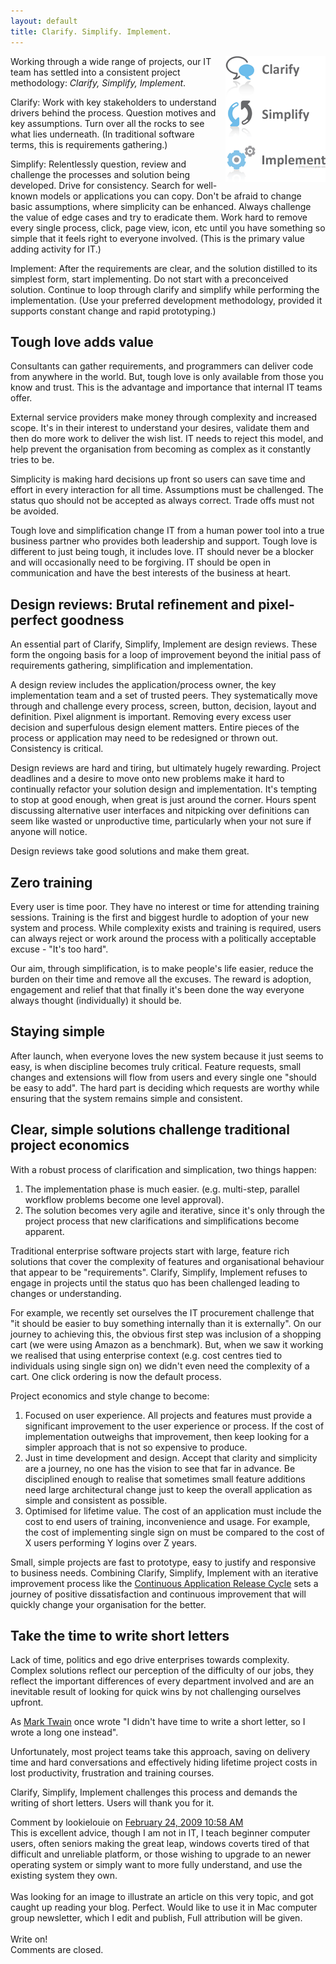 ```yaml
---
layout: default
title: Clarify. Simplify. Implement.
---
```


<a
href="/v2/blog/2008/02/ClarifySimplifyImplement.gif"><img
src="/v2/blog/2008/02/ClarifySimplifyImplement-Thumbnail.gif"
style="border:0;margin-left:10px;float:right"/></a>

Working through a wide range of projects,
our IT team has settled into a consistent project methodology: <em>Clarify,
Simplify, Implement</em>.

Clarify: Work with key stakeholders to
understand drivers behind the process. Question motives and key assumptions.
Turn over all the rocks to see what lies underneath. (In traditional software
terms, this is requirements gathering.)

Simplify: Relentlessly question,
review and challenge the processes and solution being developed. Drive for
consistency. Search for well-known models or applications you can copy. Don't
be afraid to change basic assumptions, where simplicity can be enhanced. Always
challenge the value of edge cases and try to eradicate them. Work hard to
remove every single process, click, page view, icon, etc until you have
something so simple that it feels right to everyone involved. (This is the
primary value adding activity for IT.)

Implement: After the requirements
are clear, and the solution distilled to its simplest form, start implementing.
Do not start with a preconceived solution. Continue to loop through clarify and
simplify while performing the implementation. (Use your preferred development
methodology, provided it supports constant change and rapid
prototyping.)

## Tough love adds value

Consultants
can gather requirements, and programmers can deliver code from anywhere in the
world. But, tough love is only available from those you know and trust. This is
the advantage and importance that internal IT teams offer.

External
service providers make money through complexity and increased scope. It's in
their interest to understand your desires, validate them and then do more work
to deliver the wish list. IT needs to reject this model, and help prevent the
organisation from becoming as complex as it constantly tries to
be.

Simplicity is making hard decisions up front so users can save time
and effort in every interaction for all time. Assumptions must be challenged.
The status quo should not be accepted as always correct. Trade offs must not be
avoided.

Tough love and simplification change IT from a human power tool
into a true business partner who provides both leadership and support. Tough
love is different to just being tough, it includes love. IT should never be a
blocker and will occasionally need to be forgiving. IT should be open in
communication and have the best interests of the business at
heart.

## Design reviews: Brutal refinement and pixel-perfect goodness

An essential part of Clarify, Simplify, Implement are
design reviews. These form the ongoing basis for a loop of improvement beyond
the initial pass of requirements gathering, simplification and
implementation.

A design review includes the application/process owner,
the key implementation team and a set of trusted peers. They systematically
move through and challenge every process, screen, button, decision, layout and
definition. Pixel alignment is important. Removing every excess user decision
and superfulous design element matters. Entire pieces of the process or
application may need to be redesigned or thrown out. Consistency is
critical.

Design reviews are hard and tiring, but ultimately hugely
rewarding. Project deadlines and a desire to move onto new problems make it
hard to continually refactor your solution design and implementation. It's
tempting to stop at good enough, when great is just around the corner. Hours
spent discussing alternative user interfaces and nitpicking over definitions
can seem like wasted or unproductive time, particularly when your not sure if
anyone will notice.

Design reviews take good solutions and make them
great.

## Zero training

Every user is time poor. They
have no interest or time for attending training sessions. Training is the first
and biggest hurdle to adoption of your new system and process. While complexity
exists and training is required, users can always reject or work around the
process with a politically acceptable excuse - "It's too hard".

Our aim,
through simplification, is to make people's life easier, reduce the burden on
their time and remove all the excuses. The reward is adoption, engagement and
relief that that finally it's been done the way everyone always thought
(individually) it should be.

## Staying simple

After launch, when everyone loves the new system
because it just seems to easy, is when discipline becomes truly critical.
Feature requests, small changes and extensions will flow from users and every
single one "should be easy to add". The hard part is deciding which requests
are worthy while ensuring that the system remains simple and
consistent.

## Clear, simple solutions challenge traditional project economics

With a robust process of clarification and
simplication, two things happen:
1. The implementation phase is much easier. (e.g. multi-step, parallel workflow problems become one level approval).
2. The solution becomes very agile and iterative, since it's only through the project process that new clarifications and simplifications become apparent.

Traditional enterprise software projects start
with large, feature rich solutions that cover the complexity of features and
organisational behaviour that appear to be "requirements". Clarify, Simplify,
Implement refuses to engage in projects until the status quo has been
challenged leading to changes or understanding.

For example, we recently
set ourselves the IT procurement challenge that "it should be easier to buy
something internally than it is externally". On our journey to achieving this,
the obvious first step was inclusion of a shopping cart (we were using Amazon
as a benchmark). But, when we saw it working we realised that using enterprise
context (e.g. cost centres tied to individuals using single sign on) we didn't
even need the complexity of a cart. One click ordering is now the default
process.

Project economics and style change to become:
1. Focused on user experience. All projects and features must provide a significant improvement to the user experience or process. If the cost of implementation outweighs that improvement, then keep looking for a simpler approach that is not so expensive to produce.
2. Just in time development and design.  Accept that clarity and simplicity are a journey, no one has the vision to see that far in advance. Be disciplined enough to realise that sometimes small feature additions need large architectural change just to keep the overall application as simple and consistent as possible.
3. Optimised for lifetime value. The cost of an application must include the cost to end users of training, inconvenience and usage. For example, the cost of implementing single sign on must be compared to the cost of X users performing Y logins over Z years.

Small, simple projects are fast to prototype, easy to
justify and responsive to business needs. Combining Clarify, Simplify,
Implement with an iterative improvement process like the <a
href="/v2/blog/2007/08/continuous-application-release-cycle.html">Continuous
Application Release Cycle</a> sets a journey of positive dissatisfaction and
continuous improvement that will quickly change your organisation for the
better.

## Take the time to write short letters

Lack
of time, politics and ego drive enterprises towards complexity. Complex
solutions reflect our perception of the difficulty of our jobs, they reflect
the important differences of every department involved and are an inevitable
result of looking for quick wins by not challenging ourselves upfront.

As
<a
href="http://thinkexist.com/quotation/i_didn-t_have_time_to_write_a_short_letter-so_i/338386.html">Mark
Twain</a> once wrote "I didn't have time to write a short letter, so I wrote a
long one instead".

Unfortunately, most project teams take this approach,
saving on delivery time and hard conversations and effectively hiding lifetime
project costs in lost productivity, frustration and training
courses.

Clarify, Simplify, Implement challenges this process and demands
the writing of short letters. Users will thank you for it.
		  
<div id="blogComments">
  <a name="comments"></a>
  
  <a name="c1733076378978721265"></a>
  <div class="blogComment">
    <div class="blogCommentByline">Comment by lookielouie on <a href="#c1733076378978721265" title="Comment permalink">February 24, 2009 10:58 AM</a> </div>
    <div class="blogCommentBody">This is excellent advice, though I am not in IT, I teach beginner computer users, often seniors making the great leap, windows coverts tired of that difficult and unreliable platform, or those wishing to upgrade to an newer operating system or simply want to more fully understand, and use the existing system they own.<BR/><BR/>Was looking for an image to illustrate an article on this very topic, and got caught up reading your blog.  Perfect.  Would like to use it in Mac computer group newsletter, which I edit and publish,  Full attribution will be given.<BR/><BR/>Write on!</div>
  </div>

  <div class="blogCommentsClosed">Comments are closed.</div>

</div>
